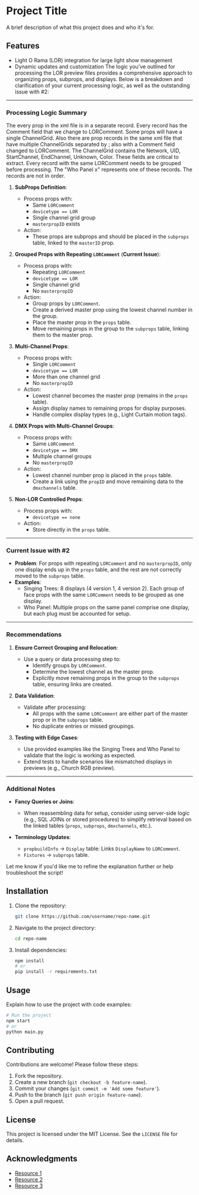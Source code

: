 # Project Title

A brief description of what this project does and who it's for.

## Features

- Light O Rama (LOR) integration for large light show management
- Dynamic updates and customization
The logic you've outlined for processing the LOR preview files provides a comprehensive approach to organizing props, subprops, and displays. Below is a breakdown and clarification of your current processing logic, as well as the outstanding issue with #2:

---

### **Processing Logic Summary**
The every prop in the xml file is in a separate record. Every record has the Comment field that we change to LORComment. Some props will have a single ChannelGrid. Also there are prop records in the same xml file that have multiple ChannelGrids separated by ; also with a Comment field changed to LORComment. The ChannelGrid contains the Network, UID, StartChannel, EndChannel, Unknown, Color. These fields are critical to extract.  Every record with the same LORComment needs to be grouped before processing. The "Who Panel x" represents one of these records. The records are not in order.

1. **SubProps Definition**:
   - Process props with:
     - Same `LORComment`
     - `devicetype == LOR`
     - Single channel grid group
     - `masterpropID` exists
   - Action:
     - These props are subprops and should be placed in the `subprops` table, linked to the `masterID` prop.

2. **Grouped Props with Repeating `LORComment`** (**Current Issue**):
   - Process props with:
     - Repeating `LORComment`
     - `devicetype == LOR`
     - Single channel grid
     - No `masterpropID`
   - Action:
     - Group props by `LORComment`.
     - Create a derived master prop using the lowest channel number in the group.
     - Place the master prop in the `props` table.
     - Move remaining props in the group to the `subprops` table, linking them to the master prop.

3. **Multi-Channel Props**:
   - Process props with:
     - Single `LORComment`
     - `devicetype == LOR`
     - More than one channel grid
     - No `masterpropID`
   - Action:
     - Lowest channel becomes the master prop (remains in the `props` table).
     - Assign display names to remaining props for display purposes.
     - Handle complex display types (e.g., Light Curtain motion tags).

4. **DMX Props with Multi-Channel Groups**:
   - Process props with:
     - Same `LORComment`
     - `devicetype == DMX`
     - Multiple channel groups
     - No `masterpropID`
   - Action:
     - Lowest channel number prop is placed in the `props` table.
     - Create a link using the `propID` and move remaining data to the `dmxchannels` table.

5. **Non-LOR Controlled Props**:
   - Process props with:
     - `devicetype == none`
   - Action:
     - Store directly in the `props` table.

---

### **Current Issue with #2**
- **Problem**: For props with repeating `LORComment` and no `masterpropID`, only one display ends up in the `props` table, and the rest are not correctly moved to the `subprops` table.
- **Examples**:
  - Singing Trees: 8 displays (4 version 1, 4 version 2). Each group of face props with the same `LORComment` needs to be grouped as one display.
  - Who Panel: Multiple props on the same panel comprise one display, but each plug must be accounted for setup.

---

### **Recommendations**
1. **Ensure Correct Grouping and Relocation**:
   - Use a query or data processing step to:
     - Identify groups by `LORComment`.
     - Determine the lowest channel as the master prop.
     - Explicitly move remaining props in the group to the `subprops` table, ensuring links are created.

2. **Data Validation**:
   - Validate after processing:
     - All props with the same `LORComment` are either part of the master prop or in the `subprops` table.
     - No duplicate entries or missed groupings.

3. **Testing with Edge Cases**:
   - Use provided examples like the Singing Trees and Who Panel to validate that the logic is working as expected.
   - Extend tests to handle scenarios like mismatched displays in previews (e.g., Church RGB preview).

---

### **Additional Notes**
- **Fancy Queries or Joins**:
  - When reassembling data for setup, consider using server-side logic (e.g., SQL JOINs or stored procedures) to simplify retrieval based on the linked tables (`props`, `subprops`, `dmxchannels`, etc.).

- **Terminology Updates**:
  - `propbuildInfo` → `Display` table: Links `DisplayName` to `LORComment`.
  - `Fixtures` → `subprops` table.

Let me know if you'd like me to refine the explanation further or help troubleshoot the script!

## Installation

1. Clone the repository:
   ```bash
   git clone https://github.com/username/repo-name.git
   ```

2. Navigate to the project directory:
   ```bash
   cd repo-name
   ```

3. Install dependencies:
   ```bash
   npm install
   # or
   pip install -r requirements.txt
   ```

## Usage

Explain how to use the project with code examples:

```bash
# Run the project
npm start
# or
python main.py
```

## Contributing

Contributions are welcome! Please follow these steps:

1. Fork the repository.
2. Create a new branch (`git checkout -b feature-name`).
3. Commit your changes (`git commit -m 'Add some feature'`).
4. Push to the branch (`git push origin feature-name`).
5. Open a pull request.

## License

This project is licensed under the MIT License. See the `LICENSE` file for details.

## Acknowledgments

- [Resource 1](https://example.com)
- [Resource 2](https://example.com)
- [Resource 3](https://example.com)
